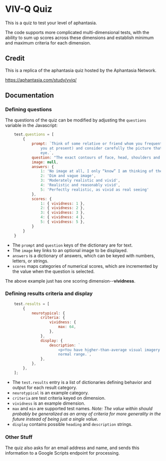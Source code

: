 # VIV-Q Quiz

This is a quiz to test your level of aphantasia.

The code supports more complicated multi-dimensional tests, with the ability to sum up scores
across these dimensions and establish minimum and maximum criteria for each dimension.

## Credit

This is a replica of the aphantasia quiz hosted by the Aphantasia Network.

https://aphantasia.com/study/vviq/

## Documentation

### Defining questions

The questions of the quiz can be modified by adjusting the `questions` variable in the Javascript:

```javascript
    test.questions = [
        {
            prompt: `Think of some relative or friend whom you frequently see (but who is not with
                you at present) and consider carefully the picture that comes before your mind’s
                eye.`,
            question: "The exact contours of face, head, shoulders and body.",
            image: null,
            answers: {
                1: 'No image at all, I only “know” I am thinking of the object',
                2: 'Dim and vague image',
                3: 'Moderately realistic and vivid',
                4: 'Realistic and reasonably vivid',
                5: 'Perfectly realistic, as vivid as real seeing'
            },
            scores: {
                1: { vividness: 1 },
                2: { vividness: 2 },
                3: { vividness: 3 },
                4: { vividness: 4 },
                5: { vividness: 5 },
            }
        }
    }
```

- The `prompt` and `question` keys of the dictionary are for text.
- The `image` key links to an optional image to be displayed.
- `answers` is a dictionary of answers, which can be keyed with numbers, letters, or strings.
- `scores` maps categories of numerical scores, which are incremented by the value when the question is selected.

The above example just has one scoring dimension--__vividness__.

### Defining results criteria and display

```javascript
    test.results = [
        {
            neurotypical: {
                criteria: {
                    vividness: {
                        max: 64,
                    },
                },
                display: {
                    description: `
                        <p>You have higher-than-average visual imagery -- but you’re still in the
                        normal range.`,
                },
            },
        },
    ];
```

- The `test.results` entry is a list of dictionaries defining behavior and output for each result category.
- `neurotypical` is an example category.
- `criteria` are test criteria keyed on dimension.
- `vividness` is an example dimension.
- `max` and `min` are supported test names. _Note: The value within should probably be generalized as an array of criteria for more generality in the future instead of being just a single value._
- `display` contains possible `heading` and `description` strings.

### Other Stuff

The quiz also asks for an email address and name, and sends this information to a Google Scripts endpoint for processing.

